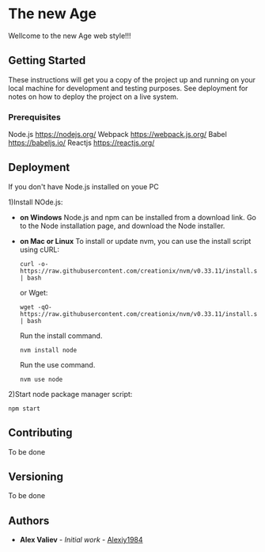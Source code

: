 # The new Age

Wellcome to the new Age web style!!!

## Getting Started

These instructions will get you a copy of the project up and running on your local machine for development and testing purposes. See deployment for notes on how to deploy the project on a live system.

### Prerequisites

Node.js https://nodejs.org/
Webpack https://webpack.js.org/
Babel   https://babeljs.io/
Reactjs https://reactjs.org/

## Deployment

If you don't have Node.js installed on youe PC

1)Install NOde.js:

* **on Windows**
  Node.js and npm can be installed from a download link. Go to the Node installation page, and download the Node installer. 

* **on Mac or Linux**
  To install or update nvm, you can use the install script using cURL:
  ```
  curl -o- https://raw.githubusercontent.com/creationix/nvm/v0.33.11/install.sh | bash
  ```

  or Wget:
  ```
  wget -qO- https://raw.githubusercontent.com/creationix/nvm/v0.33.11/install.sh | bash
  ```

  Run the install command.

  ```
  nvm install node
  ```

  Run the use command.
  ```
  nvm use node
  ```

2)Start node package manager script:
```
npm start
```

## Contributing

To be done

## Versioning

To be done

## Authors

* **Alex Valiev** - *Initial work* - [Alexiy1984](https://github.com/Alexiy1984)



